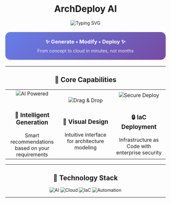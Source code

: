 <div align="center">

# ArchDeploy AI

<img src="https://readme-typing-svg.herokuapp.com?font=Orbitron&size=32&duration=3000&pause=1000&color=6366F1&center=true&vCenter=true&multiline=true&width=800&height=100&lines=AI-Powered+Cloud+Architecture;Automated+Infrastructure+Deployment" alt="Typing SVG" />

<div style="background: linear-gradient(135deg, #667eea 0%, #764ba2 100%); padding: 20px; border-radius: 15px; margin: 20px 0;">
  <h3 style="color: white; margin: 0;">✨ Generate • Modify • Deploy ✨</h3>
  <p style="color: rgba(255,255,255,0.9); margin: 10px 0 0 0;">From concept to cloud in minutes, not months</p>
</div>

---

## 🎯 **Core Capabilities**

<table>
<tr>
<td align="center" width="33%">
<img src="https://img.shields.io/badge/AI%20Powered-6366F1?style=for-the-badge&logo=brain&logoColor=white" alt="AI Powered"/>
<br><br>
<h3>🤖 Intelligent Generation</h3>
Smart recommendations based on your requirements
</td>
<td align="center" width="33%">
<img src="https://img.shields.io/badge/Drag%20%26%20Drop-10B981?style=for-the-badge&logo=cursor&logoColor=white" alt="Drag & Drop"/>
<br><br>
<h3>🎨 Visual Design</h3>
Intuitive interface for architecture modeling
</td>
<td align="center" width="33%">
<img src="https://img.shields.io/badge/Secure%20Deploy-EF4444?style=for-the-badge&logo=shield&logoColor=white" alt="Secure Deploy"/>
<br><br>
<h3>🔒 IaC Deployment</h3>
Infrastructure as Code with enterprise security
</td>
</tr>
</table>

---

## 🌟 **Technology Stack**

<div align="center">

![AI](https://img.shields.io/badge/Artificial%20Intelligence-FF6B6B?style=for-the-badge&logo=tensorflow&logoColor=white)
![Cloud](https://img.shields.io/badge/Multi%20Cloud-4ECDC4?style=for-the-badge&logo=icloud&logoColor=white)
![IaC](https://img.shields.io/badge/Infrastructure%20as%20Code-45B7D1?style=for-the-badge&logo=terraform&logoColor=white)
![Automation](https://img.shields.io/badge/Automation-96CEB4?style=for-the-badge&logo=github-actions&logoColor=white)

</div>

---